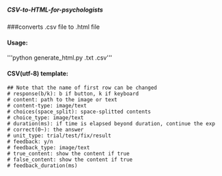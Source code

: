##### CSV-to-HTML-for-psychologists
###converts .csv file to .html file

#### Usage:
'''python generate_html.py <instruction>.txt <experiment>.csv'''

#### CSV(utf-8) template:
    ## Note that the name of first row can be changed
    # response(b/k): b if button, k if keyboard	
    # content: path to the image or text
    # content-type: image/text
    # choices(space_split): space-splitted contents
    # choice_type: image/text	
    # duration(ms): if time is elapsed beyond duration, continue the exp
    # correct(0~): the answer
    # unit_type: trial/test/fix/result
    # feedback: y/n
    # feedback_type: image/text	
    # true_content: show the content if true
    # false_content: show the content if true
    # feedback_duration(ms)
